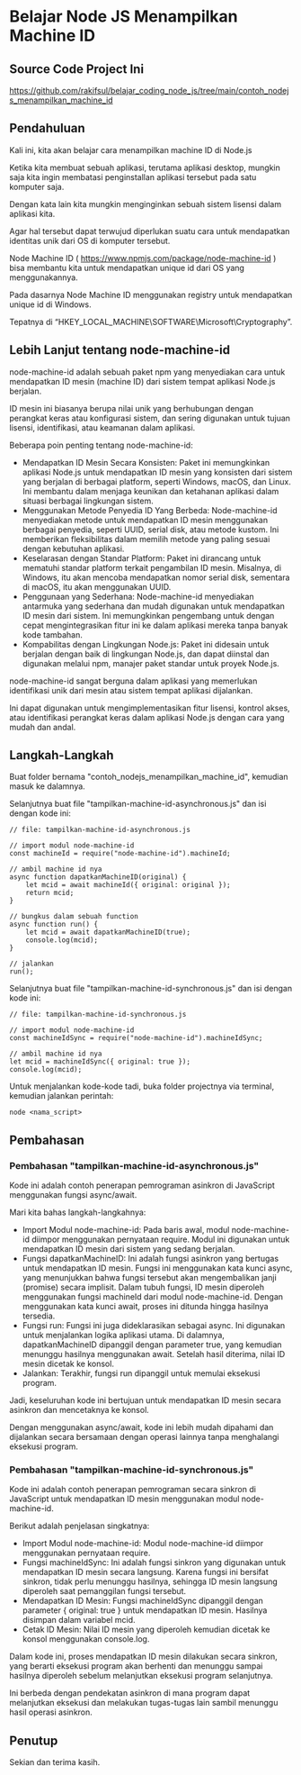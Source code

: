 # Belajar Node JS Menampilkan Machine ID

## Source Code Project Ini

https://github.com/rakifsul/belajar_coding_node_js/tree/main/contoh_nodejs_menampilkan_machine_id

## Pendahuluan

Kali ini, kita akan belajar cara menampilkan machine ID di Node.js

Ketika kita membuat sebuah aplikasi, terutama aplikasi desktop, mungkin saja kita ingin membatasi penginstallan aplikasi tersebut pada satu komputer saja.

Dengan kata lain kita mungkin menginginkan sebuah sistem lisensi dalam aplikasi kita.

Agar hal tersebut dapat terwujud diperlukan suatu cara untuk mendapatkan identitas unik dari OS di komputer tersebut.

Node Machine ID ( https://www.npmjs.com/package/node-machine-id ) bisa membantu kita untuk mendapatkan unique id dari OS yang menggunakannya.

Pada dasarnya Node Machine ID menggunakan registry untuk mendapatkan unique id di Windows.

Tepatnya di “HKEY_LOCAL_MACHINE\SOFTWARE\Microsoft\Cryptography”.

## Lebih Lanjut tentang node-machine-id

node-machine-id adalah sebuah paket npm yang menyediakan cara untuk mendapatkan ID mesin (machine ID) dari sistem tempat aplikasi Node.js berjalan.

ID mesin ini biasanya berupa nilai unik yang berhubungan dengan perangkat keras atau konfigurasi sistem, dan sering digunakan untuk tujuan lisensi, identifikasi, atau keamanan dalam aplikasi.

Beberapa poin penting tentang node-machine-id:

-   Mendapatkan ID Mesin Secara Konsisten: Paket ini memungkinkan aplikasi Node.js untuk mendapatkan ID mesin yang konsisten dari sistem yang berjalan di berbagai platform, seperti Windows, macOS, dan Linux. Ini membantu dalam menjaga keunikan dan ketahanan aplikasi dalam situasi berbagai lingkungan sistem.
-   Menggunakan Metode Penyedia ID Yang Berbeda: Node-machine-id menyediakan metode untuk mendapatkan ID mesin menggunakan berbagai penyedia, seperti UUID, serial disk, atau metode kustom. Ini memberikan fleksibilitas dalam memilih metode yang paling sesuai dengan kebutuhan aplikasi.
-   Keselarasan dengan Standar Platform: Paket ini dirancang untuk mematuhi standar platform terkait pengambilan ID mesin. Misalnya, di Windows, itu akan mencoba mendapatkan nomor serial disk, sementara di macOS, itu akan menggunakan UUID.
-   Penggunaan yang Sederhana: Node-machine-id menyediakan antarmuka yang sederhana dan mudah digunakan untuk mendapatkan ID mesin dari sistem. Ini memungkinkan pengembang untuk dengan cepat mengintegrasikan fitur ini ke dalam aplikasi mereka tanpa banyak kode tambahan.
-   Kompabilitas dengan Lingkungan Node.js: Paket ini didesain untuk berjalan dengan baik di lingkungan Node.js, dan dapat diinstal dan digunakan melalui npm, manajer paket standar untuk proyek Node.js.

node-machine-id sangat berguna dalam aplikasi yang memerlukan identifikasi unik dari mesin atau sistem tempat aplikasi dijalankan.

Ini dapat digunakan untuk mengimplementasikan fitur lisensi, kontrol akses, atau identifikasi perangkat keras dalam aplikasi Node.js dengan cara yang mudah dan andal.

## Langkah-Langkah

Buat folder bernama "contoh_nodejs_menampilkan_machine_id", kemudian masuk ke dalamnya.

Selanjutnya buat file "tampilkan-machine-id-asynchronous.js" dan isi dengan kode ini:

```
// file: tampilkan-machine-id-asynchronous.js

// import modul node-machine-id
const machineId = require("node-machine-id").machineId;

// ambil machine id nya
async function dapatkanMachineID(original) {
    let mcid = await machineId({ original: original });
    return mcid;
}

// bungkus dalam sebuah function
async function run() {
    let mcid = await dapatkanMachineID(true);
    console.log(mcid);
}

// jalankan
run();
```

Selanjutnya buat file "tampilkan-machine-id-synchronous.js" dan isi dengan kode ini:

```
// file: tampilkan-machine-id-synchronous.js

// import modul node-machine-id
const machineIdSync = require("node-machine-id").machineIdSync;

// ambil machine id nya
let mcid = machineIdSync({ original: true });
console.log(mcid);
```

Untuk menjalankan kode-kode tadi, buka folder projectnya via terminal, kemudian jalankan perintah:

```
node <nama_script>
```

## Pembahasan

### Pembahasan "tampilkan-machine-id-asynchronous.js"

Kode ini adalah contoh penerapan pemrograman asinkron di JavaScript menggunakan fungsi async/await.

Mari kita bahas langkah-langkahnya:

-   Import Modul node-machine-id: Pada baris awal, modul node-machine-id diimpor menggunakan pernyataan require. Modul ini digunakan untuk mendapatkan ID mesin dari sistem yang sedang berjalan.
-   Fungsi dapatkanMachineID: Ini adalah fungsi asinkron yang bertugas untuk mendapatkan ID mesin. Fungsi ini menggunakan kata kunci async, yang menunjukkan bahwa fungsi tersebut akan mengembalikan janji (promise) secara implisit. Dalam tubuh fungsi, ID mesin diperoleh menggunakan fungsi machineId dari modul node-machine-id. Dengan menggunakan kata kunci await, proses ini ditunda hingga hasilnya tersedia.
-   Fungsi run: Fungsi ini juga dideklarasikan sebagai async. Ini digunakan untuk menjalankan logika aplikasi utama. Di dalamnya, dapatkanMachineID dipanggil dengan parameter true, yang kemudian menunggu hasilnya menggunakan await. Setelah hasil diterima, nilai ID mesin dicetak ke konsol.
-   Jalankan: Terakhir, fungsi run dipanggil untuk memulai eksekusi program.

Jadi, keseluruhan kode ini bertujuan untuk mendapatkan ID mesin secara asinkron dan mencetaknya ke konsol.

Dengan menggunakan async/await, kode ini lebih mudah dipahami dan dijalankan secara bersamaan dengan operasi lainnya tanpa menghalangi eksekusi program.

### Pembahasan "tampilkan-machine-id-synchronous.js"

Kode ini adalah contoh penerapan pemrograman secara sinkron di JavaScript untuk mendapatkan ID mesin menggunakan modul node-machine-id.

Berikut adalah penjelasan singkatnya:

-   Import Modul node-machine-id: Modul node-machine-id diimpor menggunakan pernyataan require.
-   Fungsi machineIdSync: Ini adalah fungsi sinkron yang digunakan untuk mendapatkan ID mesin secara langsung. Karena fungsi ini bersifat sinkron, tidak perlu menunggu hasilnya, sehingga ID mesin langsung diperoleh saat pemanggilan fungsi tersebut.
-   Mendapatkan ID Mesin: Fungsi machineIdSync dipanggil dengan parameter { original: true } untuk mendapatkan ID mesin. Hasilnya disimpan dalam variabel mcid.
-   Cetak ID Mesin: Nilai ID mesin yang diperoleh kemudian dicetak ke konsol menggunakan console.log.

Dalam kode ini, proses mendapatkan ID mesin dilakukan secara sinkron, yang berarti eksekusi program akan berhenti dan menunggu sampai hasilnya diperoleh sebelum melanjutkan eksekusi program selanjutnya.

Ini berbeda dengan pendekatan asinkron di mana program dapat melanjutkan eksekusi dan melakukan tugas-tugas lain sambil menunggu hasil operasi asinkron.

## Penutup

Sekian dan terima kasih.
